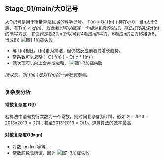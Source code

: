## Stage_01/main/大O记号
大O记号是用于衡量算法优劣的科学记号。
T(n) = O( f(n) ) 存在c>0，当n大于2后，有T(n) < c*f(n)，以此我们可以缩减一个相对复杂的公式，将公式转换成c*f(n)的简写方式，其诀窍是视2为n(所以可将4看成n的平方，6看成n的立方(6接近8，当成8))
![图1-1加载失败](http://a3.qpic.cn/psb?/V123pazn0FKOtx/iHywKwrtwwvT75c3dk9yj4*cFVuXVOYfKztK0.ntLIk!/m/dL4AAAAAAAAAnull&bo=WgN3AAAAAAARBx4!&rf=photolist&t=5 "图1-1")

* 与T(n)相比，f(n)更为简洁，但仍然反应前者的增长趋势。
* 常系数可以忽略： O( f(n) ) = O( c * f(n) )
* 低次项可以向上合并或忽略。
![图1-2加载失败](http://m.qpic.cn/psb?/V123pazn0FKOtx/zJXm5qmXWKK*6UdOJiLLuIOcTp9Bz4IL3F2aLcI7W*I!/b/dL4AAAAAAAAA&bo=VQPHAAAAAAARB6E!&rf=viewer_4&t=5 "图1-2")

###### 所以说，O( f(n) )是对T(n)的一种悲观预测。
### 复杂度分析
#### 常数复杂度 O(1)
若算法中语句执行次数为一个常数，则时间复杂度为O(1)，形如 2 = 2013 = 2013x2013 = O(1) , 甚至2013^2013 = O(1)。这类算法的效率最高
#### 对数复杂度O(logn)
* 对数 lnn lgn 等等...
* 常数底数无所谓，因为
![图1-3加载失败](http://a3.qpic.cn/psb?/V123pazn0FKOtx/I8fwnhG*5nywo1Qyf7l2HufFe0tGXI8YhHsUpfLEs7Q!/m/dLYAAAAAAAAAnull&bo=xQJTAAAAAAARB6Q!&rf=photolist&t=5 "图1-3")